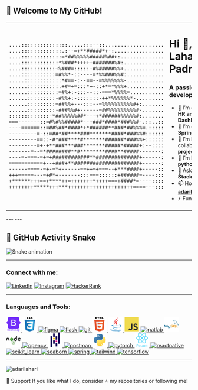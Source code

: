 ## 👋 Welcome to My GitHub!

<table>
  <tr>
    <td>

<pre>
....:::::::::::::::.....:::--::...................
....:::::::::::::.:--=+**#####*+-:................
....:::::::::::::=*##%%%%%#####%##+:..............
....::::::::::::*%###*+++++#######%#:.............
....:::::::::::+%###=:::::-#%#####%%+.............
....:::::::::::=#%%*-::----=*%%###%%#:............
.....::::::::::::*#==-:--==--=%%%%%%%-............
......::::::::::.+#=+=:::*+-::+*=*%%%+............
......::::::::::=#%+:-:::--::-===*%%%%=...........
......:::::::::-#%%+:-:::::::-++*%%%%%%*-.........
......:::::::::=##%%+---:::--=%%%%%%%%%%#+:.......
......:::::::::-###%%#+------=##%%%%%%%%%#-.......
:::::::::::::-*##%%%%%##*---+*######%%%%%#:.......
===-------::=#%#%%#####*--+###*####*###%%#-.::..::
----======::=##%##*####*+*######**###*##%%%=.:::::
---------=-::=##*##****###*******####*###%%#::::::
---------==::-#*###****#*******######*###%%+::::::
---------=+-+**###***###*******#####*#####+:--::::
-------=--=*########**#********####**#####-------:
----=-===-=+=+############**##############+------:
===========+--+###+**#####################+------:
------====-=+-=*+------==++=+===--+***####+-----::
+++=====---=+#*+-------:::===::::::+######=----:::
+******+++==+****++=+++++++*++++===+####*=----::::
++++++++*****+++***+++++++++++++++++++++====---:::
</pre>

</td>
<td>

<h1>Hi 👋, I'm Adari Lahari Padmavathi</h1>
<h3>A passionate software developer from India</h3>

- 🔭 I’m currently working on **HR and Management Dashboard**  
- 🌱 I’m currently learning **Spring Boot**  
- 👯 I’m looking to collaborate on **Front End projects**  
- 🤝 I’m looking for help with **python, flask**  
- 💬 Ask me about **Full Stack, Python and ML**  
- 📫 How to reach me **adarilahari79@gmail.com**  
- ⚡ Fun fact **I am funny**

</td>
  </tr>
</table>
---
---

## 🐍 GitHub Activity Snake

![Snake animation](https://raw.githubusercontent.com/adarilahari/adarilahari/output/github-contribution-grid-snake.svg)

---

<h3 align="left">Connect with me:</h3>
<p align="left">
<a href="https://www.linkedin.com/in/adarilahari79/" target="blank"><img align="center" src="https://raw.githubusercontent.com/rahuldkjain/github-profile-readme-generator/master/src/images/icons/Social/linked-in-alt.svg" alt="LinkedIn" height="30" width="40" /></a>
<a href="https://instagram.com/lahari dia._." target="blank"><img align="center" src="https://raw.githubusercontent.com/rahuldkjain/github-profile-readme-generator/master/src/images/icons/Social/instagram.svg" alt="Instagram" height="30" width="40" /></a>
<a href="https://www.hackerrank.com/profile/adarilahari79" target="blank"><img align="center" src="https://raw.githubusercontent.com/rahuldkjain/github-profile-readme-generator/master/src/images/icons/Social/hackerrank.svg" alt="HackerRank" height="30" width="40" /></a>
</p>

---

<h3 align="left">Languages and Tools:</h3>
<p align="left"> 
<a href="https://getbootstrap.com" target="_blank"><img src="https://raw.githubusercontent.com/devicons/devicon/master/icons/bootstrap/bootstrap-plain-wordmark.svg" alt="bootstrap" width="40" height="40"/> </a> 
<a href="https://www.w3schools.com/css/" target="_blank"><img src="https://raw.githubusercontent.com/devicons/devicon/master/icons/css3/css3-original-wordmark.svg" alt="css3" width="40" height="40"/> </a> 
<a href="https://www.figma.com/" target="_blank"><img src="https://www.vectorlogo.zone/logos/figma/figma-icon.svg" alt="figma" width="40" height="40"/> </a> 
<a href="https://flask.palletsprojects.com/" target="_blank"><img src="https://www.vectorlogo.zone/logos/pocoo_flask/pocoo_flask-icon.svg" alt="flask" width="40" height="40"/> </a> 
<a href="https://git-scm.com/" target="_blank"><img src="https://www.vectorlogo.zone/logos/git-scm/git-scm-icon.svg" alt="git" width="40" height="40"/> </a> 
<a href="https://www.w3.org/html/" target="_blank"><img src="https://raw.githubusercontent.com/devicons/devicon/master/icons/html5/html5-original-wordmark.svg" alt="html5" width="40" height="40"/> </a> 
<a href="https://www.java.com" target="_blank"><img src="https://raw.githubusercontent.com/devicons/devicon/master/icons/java/java-original.svg" alt="java" width="40" height="40"/> </a> 
<a href="https://developer.mozilla.org/en-US/docs/Web/JavaScript" target="_blank"><img src="https://raw.githubusercontent.com/devicons/devicon/master/icons/javascript/javascript-original.svg" alt="javascript" width="40" height="40"/> </a> 
<a href="https://www.mathworks.com/" target="_blank"><img src="https://upload.wikimedia.org/wikipedia/commons/2/21/Matlab_Logo.png" alt="matlab" width="40" height="40"/> </a> 
<a href="https://www.mysql.com/" target="_blank"><img src="https://raw.githubusercontent.com/devicons/devicon/master/icons/mysql/mysql-original-wordmark.svg" alt="mysql" width="40" height="40"/> </a> 
<a href="https://nodejs.org" target="_blank"><img src="https://raw.githubusercontent.com/devicons/devicon/master/icons/nodejs/nodejs-original-wordmark.svg" alt="nodejs" width="40" height="40"/> </a> 
<a href="https://opencv.org/" target="_blank"><img src="https://www.vectorlogo.zone/logos/opencv/opencv-icon.svg" alt="opencv" width="40" height="40"/> </a> 
<a href="https://pandas.pydata.org/" target="_blank"><img src="https://raw.githubusercontent.com/devicons/devicon/2ae2a900d2f041da66e950e4d48052658d850630/icons/pandas/pandas-original.svg" alt="pandas" width="40" height="40"/> </a> 
<a href="https://postman.com" target="_blank"><img src="https://www.vectorlogo.zone/logos/getpostman/getpostman-icon.svg" alt="postman" width="40" height="40"/> </a> 
<a href="https://www.python.org" target="_blank"><img src="https://raw.githubusercontent.com/devicons/devicon/master/icons/python/python-original.svg" alt="python" width="40" height="40"/> </a> 
<a href="https://pytorch.org/" target="_blank"><img src="https://www.vectorlogo.zone/logos/pytorch/pytorch-icon.svg" alt="pytorch" width="40" height="40"/> </a> 
<a href="https://reactjs.org/" target="_blank"><img src="https://raw.githubusercontent.com/devicons/devicon/master/icons/react/react-original-wordmark.svg" alt="react" width="40" height="40"/> </a> 
<a href="https://reactnative.dev/" target="_blank"><img src="https://reactnative.dev/img/header_logo.svg" alt="reactnative" width="40" height="40"/> </a> 
<a href="https://scikit-learn.org/" target="_blank"><img src="https://upload.wikimedia.org/wikipedia/commons/0/05/Scikit_learn_logo_small.svg" alt="scikit_learn" width="40" height="40"/> </a> 
<a href="https://seaborn.pydata.org/" target="_blank"><img src="https://seaborn.pydata.org/_images/logo-mark-lightbg.svg" alt="seaborn" width="40" height="40"/> </a> 
<a href="https://spring.io/" target="_blank"><img src="https://www.vectorlogo.zone/logos/springio/springio-icon.svg" alt="spring" width="40" height="40"/> </a> 
<a href="https://tailwindcss.com/" target="_blank"><img src="https://www.vectorlogo.zone/logos/tailwindcss/tailwindcss-icon.svg" alt="tailwind" width="40" height="40"/> </a> 
<a href="https://www.tensorflow.org" target="_blank"><img src="https://www.vectorlogo.zone/logos/tensorflow/tensorflow-icon.svg" alt="tensorflow" width="40" height="40"/> </a> 
</p>

---

<p><img align="center" src="https://github-readme-stats.vercel.app/api/top-langs?username=adarilahari&show_icons=true&locale=en&layout=compact" alt="adarilahari" /></p>

🙏 Support
If you like what I do, consider ⭐️ my repositories or following me!